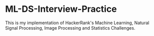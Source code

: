 # ML-DS-Interview-Practice
This is my implementation of HackerRank's Machine Learning, Natural Signal Processing, Image Processing and Statistics Challenges.
